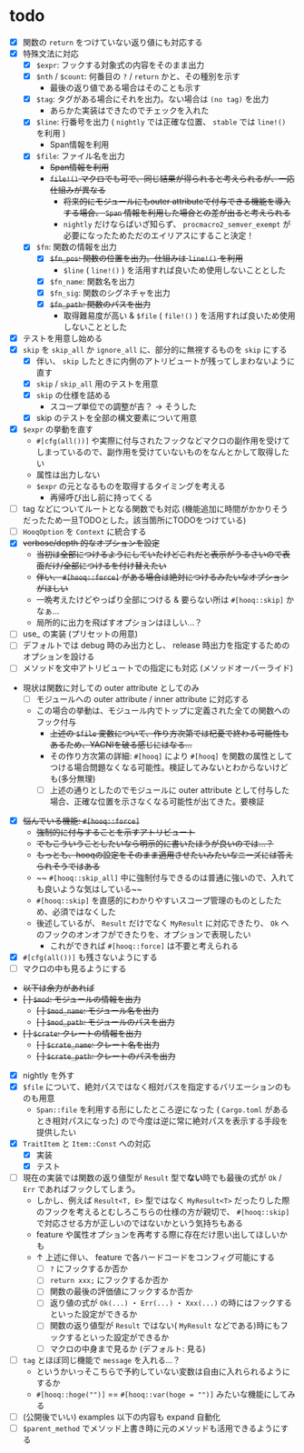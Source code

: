 # todo

- [x] 関数の `return` をつけていない返り値にも対応する
- [x] 特殊文法に対応
  - [x] `$expr`: フックする対象式の内容をそのまま出力
  - [x] `$nth` / `$count`: 何番目の `?` / `return` かと、その種別を示す
    - 最後の返り値である場合はそのことも示す
  - [x] `$tag`: タグがある場合にそれを出力。ない場合は `(no tag)` を出力
    - あらかた実装はできたのでチェックを入れた
  - [x] `$line`: 行番号を出力 ( `nightly` では正確な位置、 `stable` では `line!()` を利用 )
    - Span情報を利用
  - [x] `$file`: ファイル名を出力
    - ~~Span情報を利用~~
    - ~~`file!()` マクロでも可で、同じ結果が得られると考えられるが、一応仕組みが異なる~~
      - ~~将来的にモジュールにもouter attributeで付与できる機能を導入する場合、 `Span` 情報を利用した場合との差が出ると考えられる~~
      - `nightly` だけならばいざ知らず、 `procmacro2_semver_exempt` が必要になったためただのエイリアスにすること決定！
  - [x] `$fn`: 関数の情報を出力
    - [x] ~~`$fn_pos`: 関数の位置を出力。仕組みは `line!()` を利用~~
      - `$line` ( `line!()` ) を活用すれば良いため使用しないこととした
    - [x] `$fn_name`: 関数名を出力
    - [x] `$fn_sig`: 関数のシグネチャを出力
    - [x] ~~`$fn_path`: 関数のパスを出力~~
      - 取得難易度が高い & `$file` ( `file!()` ) を活用すれば良いため使用しないこととした
- [x] テストを用意し始める
- [x] `skip` を `skip_all` か `ignore_all` に、部分的に無視するものを `skip` にする
  - [x] 伴い、 `skip` したときに内側のアトリビュートが残ってしまわないように直す
  - [x] `skip` / `skip_all` 用のテストを用意
  - [x] `skip` の仕様を詰める
    - スコープ単位での調整が吉？ -> そうした
  - [x] skip のテストを全部の構文要素について用意
- [x] `$expr` の挙動を直す
  - `#[cfg(all())]` や実際に付与されたフックなどマクロの副作用を受けてしまっているので、副作用を受けていないものをなんとかして取得したい
  - 属性は出力しない
  - `$expr` の元となるものを取得するタイミングを考える
    - 再帰呼び出し前に持ってくる
- [ ] tag などについてルートとなる関数でも対応 (機能追加に時間がかかりそうだったため一旦TODOとした。該当箇所にTODOをつけている)
- [ ] `HooqOption` を `Context` に統合する
- [x] ~~verbose/depth 的なオプションを設定~~
  - ~~当初は全部につけるようにしていたけどこれだと表示がうるさいので表面だけ/全部につけるを付け替えたい~~
  - ~~伴い、 `#[hooq::force]` がある場合は絶対につけるみたいなオプションがほしい~~
  - 一晩考えたけどやっぱり全部につける & 要らない所は `#[hooq::skip]` かなぁ...
  - 局所的に出力を飛ばすオプションはほしい...？
- [ ] use_ の実装 (プリセットの用意)
- [ ] デフォルトでは debug 時のみ出力とし、 release 時出力を指定するためのオプションを設ける
- [ ] メソッドを文中アトリビュートでの指定にも対応 (メソッドオーバーライド)
- 現状は関数に対しての outer attribute としてのみ
  - [ ] モジュールへの outer attribute / inner attribute に対応する
  - この場合の挙動は、モジュール内でトップに定義された全ての関数へのフック付与
    - ~~上述の `$file` 変数について、作り方次第では杞憂で終わる可能性もあるため、YAGNIを破る感じにはなる...~~
    - その作り方次第の詳細: `#[hooq]` により `#[hooq]` を関数の属性としてつける場合問題なくなる可能性。検証してみないとわからないけども(多分無理)
    - [ ] 上述の通りとしたのでモジュールに outer attribute として付与した場合、正確な位置を示さなくなる可能性が出てきた。要検証
- [x] ~~悩んでいる機能: `#[hooq::force]`~~
  - ~~強制的に付与することを示すアトリビュート~~
  - ~~でもこういうことしたいなら明示的に書いたほうが良いのでは...？~~
  - ~~もっとも、hooqの設定をそのまま適用させたいみたいなニーズには答えられそうではある~~
  - ~~ `#[hooq::skip_all]` 中に強制付与できるのは普通に強いので、入れても良いような気はしている~~
  - `#[hooq::skip]` を直感的にわかりやすいスコープ管理のものとしたため、必須ではなくした
  - 後述しているが、 `Result` だけでなく `MyResult` に対応できたり、 `Ok` へのフックのオンオフができたりを、オプションで表現したい
    - これができれば `#[hooq::force]` は不要と考えられる
- [x] `#[cfg(all())]` も残さないようにする
- [ ] マクロの中も見るようにする
- ~~以下は余力があれば~~
- ~~[ ] `$mod`: モジュールの情報を出力~~
  - ~~[ ] `$mod_name`: モジュール名を出力~~
  - ~~[ ] `$mod_path`: モジュールのパスを出力~~
- ~~[ ] `$crate`: クレートの情報を出力~~
  - ~~[ ] `$crate_name`: クレート名を出力~~
  - ~~[ ] `$crate_path`: クレートのパスを出力~~
- [x] nightly を外す
- [x] `$file` について、絶対パスではなく相対パスを指定するバリエーションのものも用意
  - `Span::file` を利用する形にしたところ逆になった ( `Cargo.toml` があるとき相対パスになった) ので今度は逆に常に絶対パスを表示する手段を提供したい
- [x] `TraitItem` と `Item::Const` への対応
  - [x] 実装
  - [x] テスト
- [ ] 現在の実装では関数の返り値型が `Result` 型で**ない**時でも最後の式が `Ok` / `Err` であればフックしてしまう。
  - しかし、例えば `Result<T, E>` 型ではなく `MyResult<T>` だったりした際のフックを考えるとむしろこちらの仕様の方が親切で、 `#[hooq::skip]` で対応させる方が正しいのではないかという気持ちもある
  - feature や属性オプションを再考する際に存在だけ思い出してほしいかも
  - ↑ 上述に伴い、 feature で各ハードコードをコンフィグ可能にする
    - [ ] `?` にフックするか否か
    - [ ] `return xxx;` にフックするか否か
    - [ ] 関数の最後の評価値にフックするか否か
    - [ ] 返り値の式が `Ok(...)` ・ `Err(...)` ・ `Xxx(...)` の時にはフックするといった設定ができるか
    - [ ] 関数の返り値型が `Result` ではない( `MyResult` などである)時にもフックするといった設定ができるか
    - [ ] マクロの中身まで見るか (デフォルト: 見る)
- [ ] `tag` とほぼ同じ機能で `message` を入れる...？
  - というかいっそこちらで予約していない変数は自由に入れられるようにするか
  - `#[hooq::hoge("")]` == `#[hooq::var(hoge = "")]` みたいな機能にしてみる
- [ ] (公開後でいい) examples 以下の内容も expand 自動化
- [ ] `$parent_method` でメソッド上書き時に元のメソッドも活用できるようにする
